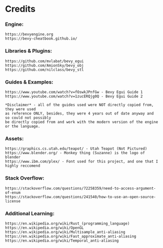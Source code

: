 # Credits
### Engine:
    https://bevyengine.org
    https://bevy-cheatbook.github.io/

### Libraries & Plugins:
    https://github.com/mvlabat/bevy_egui
    https://github.com/AmionSky/bevy_obj
    https://github.com/nilclass/bevy_stl

### Guides & Examples:
    https://www.youtube.com/watch?v=fOswkJPnfGw - Bevy Egui Guide 1
    https://www.youtube.com/watch?v=1zucERQjg0Q - Bevy Egui Guide 2

    *Disclaimer* - all of the guides used were NOT directly copied from, they were used 
    as reference ONLY, besides, they were 4 years out of date anyway and so could not possibly
    be directly copied from and work with the modern version of the engine or the language.

### Assets:
    https://graphics.cs.utah.edu/teapot/ - Utah Teapot (Not Pictured)
    https://www.blender.org/ - Monkey thing (Suzanne) is the logo of blender
    https://www.ibm.com/plex/ - Font used for this project, and one that I highly reccomend

### Stack Overflow:
    https://stackoverflow.com/questions/72258359/need-to-access-argument-of-enum
    https://stackoverflow.com/questions/241540/how-to-use-an-open-source-license

### Additional Learning:
    https://en.wikipedia.org/wiki/Rust_(programming_language)
    https://en.wikipedia.org/wiki/OpenGL
    https://en.wikipedia.org/wiki/Multisample_anti-aliasing
    https://en.wikipedia.org/wiki/Fast_approximate_anti-aliasing
    https://en.wikipedia.org/wiki/Temporal_anti-aliasing
